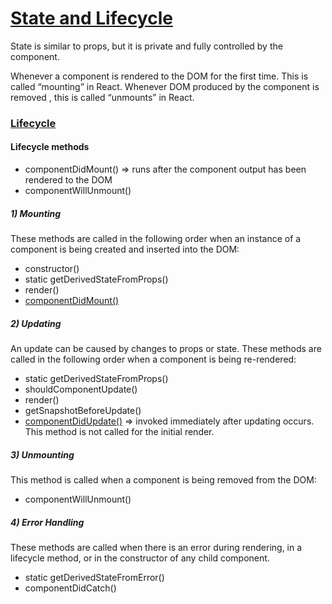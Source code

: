 # [State and Lifecycle](https://reactjs.org/docs/state-and-lifecycle.html)

State is similar to props, but it is private and fully controlled by the component.

Whenever a component is rendered to the DOM for the first time. This is called “mounting” in React.
Whenever DOM produced by the component is removed , this is called “unmounts” in React.


### [Lifecycle](https://reactjs.org/docs/state-and-lifecycle.html#adding-lifecycle-methods-to-a-class)


#### Lifecycle methods
- componentDidMount() => runs after the component output has been rendered to the DOM
- componentWillUnmount()

##### 1) Mounting

These methods are called in the following order when an instance of a component is being created and inserted into the DOM:

- constructor()
- static getDerivedStateFromProps()
- render()
- [componentDidMount()](https://reactjs.org/docs/react-component.html#componentdidmount)




##### 2) Updating
An update can be caused by changes to props or state. These methods are called in the following order when a component is being re-rendered:

- static getDerivedStateFromProps()
- shouldComponentUpdate()
- render()
- getSnapshotBeforeUpdate()
- [componentDidUpdate()](https://reactjs.org/docs/react-component.html#componentdidmount) =>  invoked immediately after updating occurs. This method is not called for the initial render.


##### 3) Unmounting
This method is called when a component is being removed from the DOM:

- componentWillUnmount()

##### 4) Error Handling
These methods are called when there is an error during rendering, in a lifecycle method, or in the constructor of any child component.

- static getDerivedStateFromError()
- componentDidCatch()
